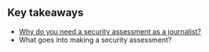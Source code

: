 
## Key takeaways

* [Why do you need a security assessment as a journalist?](en/topics/understand-2-security/1-your-security/3-1-learn.md)
* What goes into making a security assessment?

